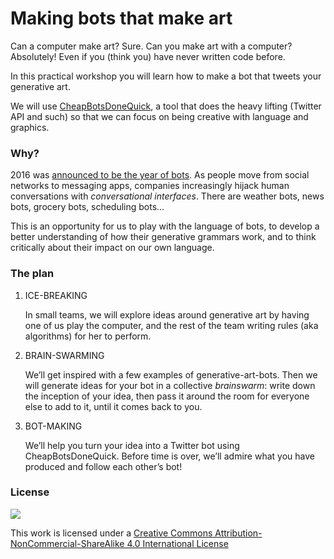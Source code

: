 # Making bots that make art

Can a computer make art? Sure. Can you make art with a computer? Absolutely! Even if you (think you) have never written code before.

In this practical workshop you will learn how to make a bot that tweets your generative art. 

We will use [CheapBotsDoneQuick](http://cheapbotsdonequick.com), a tool that does the heavy lifting (Twitter API and such) so that we can focus on being creative with language and graphics.

### Why?

2016 was [announced to be the year of bots](https://www.oreilly.com/ideas/why-2016-is-shaping-up-to-be-the-year-of-the-bot). As people move from social networks to messaging apps, companies increasingly hijack human conversations with *conversational interfaces*. There are weather bots, news bots, grocery bots, scheduling bots…

This is an opportunity for us to play with the language of bots, to develop a better understanding of how their generative grammars work, and to think critically about their impact on our own language.

### The plan

1. ICE-BREAKING

	In small teams, we will explore ideas around generative art by having one of us play the computer, and the rest of the team writing rules (aka algorithms) for her to perform. 
2. BRAIN-SWARMING

	We’ll get inspired with a few examples of generative-art-bots. Then we will generate ideas for your bot in a collective *brainswarm*: write down the inception of your idea, then pass it around the room for everyone else to add to it, until it comes back to you.
3. BOT-MAKING 

	We’ll help you turn your idea into a Twitter bot using CheapBotsDoneQuick. Before time is over, we’ll admire what you have produced and follow each other’s bot! 

	
### License

[![](https://i.creativecommons.org/l/by-nc-sa/4.0/88x31.png)](http://creativecommons.org/licenses/by-nc-sa/4.0)

This work is licensed under a [Creative Commons Attribution-NonCommercial-ShareAlike 4.0 International License](http://creativecommons.org/licenses/by-nc-sa/4.0) 